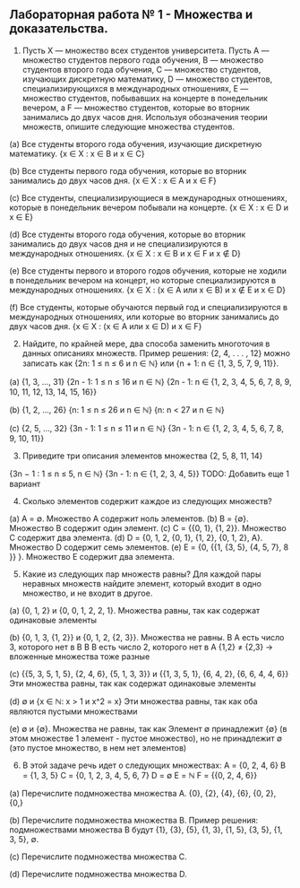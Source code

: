 ## Лабораторная работа № 1 - Множества и доказательства.

1. Пусть X — множество всех студентов университета. Пусть A — множество студентов первого года обучения, B — множество студентов второго года обучения, C — множество студентов, изучающих дискретную математику, D — множество студентов, специализирующихся в международных отношениях, E — множество студентов, побывавших на концерте в понедельник вечером, а F — множество студентов, которые во вторник занимались до двух часов дня. Используя обозначения теории множеств, опишите следующие множества студентов.

(a) Все студенты второго года обучения, изучающие дискретную математику.
{x ∈ X : x ∈ B и x ∈ C}

(b) Все студенты первого года обучения, которые во вторник занимались до двух часов дня.
{x ∈ X : x ∈ A и x ∈ F}

(c) Все студенты, специализирующиеся в международных отношениях, которые в понедельник вечером побывали на концерте.
{x ∈ X : x ∈ D и x ∈ E}

(d) Все студенты второго года обучения, которые во вторник занимались до двух часов дня и не специализируются в международных отношениях.
{x ∈ X : x ∈ B и x ∈ F и x ∉ D}

(e) Все студенты первого и второго годов обучения, которые не ходили в понедельник вечером на концерт, но которые специализируются в международных отношениях.
{x ∈ X : (x ∈ A или x ∈ B) и x ∉ E и x ∈ D}

(f) Все студенты, которые обучаются первый год и специализируются в международных отношениях, или которые во вторник занимались до двух часов дня.
{x ∈ X : (x ∈ A или x ∈ D) и x ∈ F}

2. Найдите, по крайней мере, два способа заменить многоточия в данных описаниях множеств. Пример решения: {2, 4, . . . , 12} можно записать как {2n: 1 ≤ n ≤ 6 и n ∈ ℕ} или {n + 1: n ∈ {1, 3, 5, 7, 9, 11}}.

(a) {1, 3, ..., 31}
{2n - 1: 1 ≤ n ≤ 16 и n ∈ ℕ}
{2n - 1: n ∈ {1, 2, 3, 4, 5, 6, 7, 8, 9, 10, 11, 12, 13, 14, 15, 16}}

(b) {1, 2, ..., 26}
{n: 1 ≤ n ≤ 26 и n ∈ ℕ}
{n: n < 27 и n ∈ ℕ}

(c) {2, 5, ..., 32}
{3n - 1: 1 ≤ n ≤ 11 и n ∈ ℕ}
{3n - 1: n ∈ {1, 2, 3, 4, 5, 6, 7, 8, 9, 10, 11}}

3. Приведите три описания элементов множества {2, 5, 8, 11, 14}

{3n − 1 : 1 ≤ n ≤ 5, n ∈ ℕ}
{3n - 1: n ∈ {1, 2, 3, 4, 5}}
TODO: Добавить еще 1 вариант

4. Сколько элементов содержит каждое из следующих множеств?

(a) A = ∅. Множество A содержит ноль элементов.
(b) B = {∅}. Множество B содержит один элемент.
(c) C = {{0, 1}, {1, 2}}. Множество C содержит два элемента.
(d) D = {0, 1, 2, {0, 1}, {1, 2}, {0, 1, 2}, A}. Множество D содержит семь элементов.
(e) E = {0, {{1, {3, 5}, {4, 5, 7}, 8 }} }. Множество E содержит два элемента.

5. Какие из следующих пар множеств равны? Для каждой пары неравных множеств найдите элемент, который входит в одно множество, и не входит в другое.

(a) {0, 1, 2} и {0, 0, 1, 2, 2, 1}. Множества равны, так как содержат одинаковые элементы

(b) {0, 1, 3, {1, 2}} и {0, 1, 2, {2, 3}}. Множества не равны.
В A есть число 3, которого нет в B
В B есть число 2, которого нет в A
{1,2} ≠ {2,3} → вложенные множества тоже разные

(c) {{5, 3, 5, 1, 5}, {2, 4, 6}, {5, 1, 3, 3}} и {{1, 3, 5, 1}, {6, 4, 2}, {6, 6, 4, 4, 6}}
Эти множества равны, так как содержат одинаковые элементы

(d) ∅ и {x ∈ ℕ: x > 1 и x^2 = x}
Эти множества равны, так как оба являются пустыми множествами

(e) ∅ и {∅}.
Множества не равны, так как
Элемент ∅ принадлежит {∅} (в этом множестве 1 элемент - пустое множество),
но не принадлежит ∅ (это пустое множество, в нем нет элементов)

6. В этой задаче речь идет о следующих множествах:
A = {0, 2, 4, 6}
B = {1, 3, 5}
C = {0, 1, 2, 3, 4, 5, 6, 7}
D = ∅
E = ℕ
F = {{0, 2, 4, 6}}

(a) Перечислите подмножества множества A.
{0}, {2}, {4}, {6}, {0, 2}, {0,}

(b) Перечислите подмножества множества B.
Пример решения: подмножествами множества В будут
{1}, {3}, {5}, {1, 3}, {1, 5}, {3, 5}, {1, 3, 5}, ∅.

(c) Перечислите подмножества множества C.

(d) Перечислите подмножества множества D.